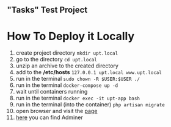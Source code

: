 ## "Tasks" Test Project

# How To Deploy it Locally

1. create project directory ```mkdir upt.local ```
2. go to the directory ```cd upt.local```
3. unzip an archive to the created directory
4. add to the **/etc/hosts** ```127.0.0.1 upt.local www.upt.local```
5. run in the terminal ```sudo chown -R $USER:$USER ./```
6. run in the terminal ```docker-compose up -d```
7. wait until containers running
8. run in the terminal ```docker exec -it upt-app bash```
9. run in the terminal (into the container) ```php artisan migrate```
10. open browser and visit the [page](http://upt.local/task/create)
11. [here](http://upt.local:8081) you can find Adminer

